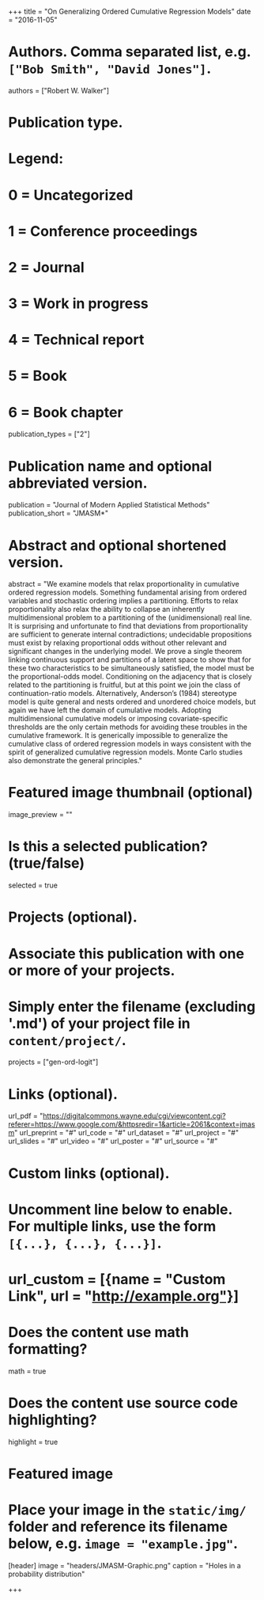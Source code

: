+++
title = "On Generalizing Ordered Cumulative Regression Models"
date = "2016-11-05"

# Authors. Comma separated list, e.g. `["Bob Smith", "David Jones"]`.
authors = ["Robert W. Walker"]

# Publication type.
# Legend:
# 0 = Uncategorized
# 1 = Conference proceedings
# 2 = Journal
# 3 = Work in progress
# 4 = Technical report
# 5 = Book
# 6 = Book chapter
publication_types = ["2"]

# Publication name and optional abbreviated version.
publication = "Journal of Modern Applied Statistical Methods"
publication_short = "JMASM*"

# Abstract and optional shortened version.
abstract = "We examine models that relax proportionality in cumulative ordered regression  models. Something fundamental arising from ordered variables and stochastic ordering implies a partitioning. Efforts to relax proportionality also relax the ability to collapse an inherently multidimensional problem to a partitioning of the (unidimensional) real line. It is surprising and  unfortunate  to  find  that  deviations  from  proportionality  are  sufficient  to  generate internal contradictions; undecidable propositions must exist by relaxing proportional odds without other relevant and significant changes in the underlying model. We prove a single theorem linking continuous support and partitions of a latent space to show that for these two characteristics to be simultaneously satisfied, the model must be the proportional-odds model. Conditioning on the adjacency that is closely related to the partitioning is fruitful, but at this point we join the class of continuation-ratio models. Alternatively, Anderson’s (1984) stereotype model is quite general and nests ordered and unordered choice models, but  again  we  have  left  the  domain  of  cumulative  models.  Adopting  multidimensional cumulative models or imposing covariate-specific thresholds are the only certain methods for avoiding these troubles  in the  cumulative  framework.  It  is  generically  impossible  to generalize the cumulative class of ordered regression models in ways consistent with the spirit of generalized cumulative regression models. Monte Carlo studies also demonstrate the general principles."

# Featured image thumbnail (optional)
image_preview = ""

# Is this a selected publication? (true/false)
selected = true

# Projects (optional).
#   Associate this publication with one or more of your projects.
#   Simply enter the filename (excluding '.md') of your project file in `content/project/`.
projects = ["gen-ord-logit"]

# Links (optional).
url_pdf = "https://digitalcommons.wayne.edu/cgi/viewcontent.cgi?referer=https://www.google.com/&httpsredir=1&article=2061&context=jmasm"
url_preprint = "#"
url_code = "#"
url_dataset = "#"
url_project = "#"
url_slides = "#"
url_video = "#"
url_poster = "#"
url_source = "#"

# Custom links (optional).
#   Uncomment line below to enable. For multiple links, use the form `[{...}, {...}, {...}]`.
# url_custom = [{name = "Custom Link", url = "http://example.org"}]

# Does the content use math formatting?
math = true

# Does the content use source code highlighting?
highlight = true

# Featured image
# Place your image in the `static/img/` folder and reference its filename below, e.g. `image = "example.jpg"`.
[header]
image = "headers/JMASM-Graphic.png"
caption = "Holes in a probability distribution"

+++

